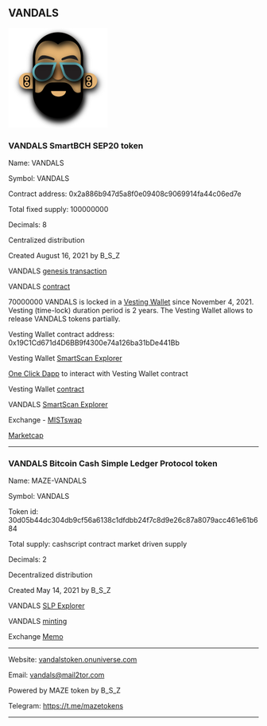 ## VANDALS 

![Vandals](img/vandals200.png)

### VANDALS SmartBCH SEP20 token

Name: VANDALS

Symbol: VANDALS

Contract address: 0x2a886b947d5a8f0e09408c9069914fa44c06ed7e

Total fixed supply: 100000000

Decimals: 8

Centralized distribution

Created August 16, 2021 by B_S_Z

VANDALS [genesis transaction](https://www.smartscan.cash/transaction/0x32736e97ec136a10ee6549cca632519735755ce53f90203796f0f56d32d548bc)

VANDALS [contract](https://github.com/mazetoken/mazetoken.github.io/blob/master/vandals/contracts/sep20.sol)

70000000 VANDALS is locked in a [Vesting Wallet](https://github.com/mazetoken/mazetoken.github.io/blob/master/vandals/contracts/VestingWallet.sol) since November 4, 2021. Vesting (time-lock) duration period is 2 years. The Vesting Wallet allows to release VANDALS tokens partially.

Vesting Wallet contract address: 0x19C1Cd671d4D6BB9f4300e74a126ba31bDe441Bb

Vesting Wallet [SmartScan Explorer](https://www.smartscan.cash/address/0x19C1Cd671d4D6BB9f4300e74a126ba31bDe441Bb)

[One Click Dapp](https://oneclickdapp.com/scholar-prosper) to interact with Vesting Wallet contract

Vesting Wallet [contract](https://github.com/mazetoken/mazetoken.github.io/blob/master/vandals/contracts/VestingWallet.sol)

VANDALS [SmartScan Explorer](https://www.smartscan.cash/address/0x2a886b947d5a8f0e09408C9069914Fa44C06ed7e)

Exchange - [MISTswap](https://app.mistswap.fi/swap)

[Marketcap](https://www.marketcap.cash/token/VANDALS)

----------------------------------------------------------------------------------------------

### VANDALS Bitcoin Cash Simple Ledger Protocol token

Name: MAZE-VANDALS

Symbol: VANDALS

Token id: 30d05b44dc304db9cf56a6138c1dfdbb24f7c8d9e26c87a8079acc461e61b684

Total supply: cashscript contract market driven supply

Decimals: 2

Decentralized distribution

Created May 14, 2021 by B_S_Z

VANDALS [SLP Explorer](https://simpleledger.info/#token/30d05b44dc304db9cf56a6138c1dfdbb24f7c8d9e26c87a8079acc461e61b684)

VANDALS [minting](https://github.com/mazetoken/SLP-smart-contract-tokens)

Exchange [Memo](https://memo.cash/token/30d05b44dc304db9cf56a6138c1dfdbb24f7c8d9e26c87a8079acc461e61b684?for-sale)


----------------------------------------------------------------------------------------------

Website: [vandalstoken.onuniverse.com](https://vandalstoken.onuniverse.com)

Email: vandals@mail2tor.com

Powered by MAZE token by B_S_Z

Telegram: https://t.me/mazetokens

----------------------------------------------------------------------------------------------


